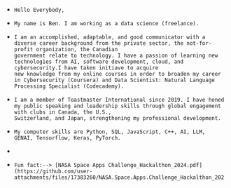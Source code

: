 -     Hello Everybody,
      
-     My name is Ben. I am working as a data science (freelance).
      
-     I am an accomplished, adaptable, and good communicator with a diverse career background from the private sector, the not-for-profit organization, the Canadian 
      government relate to technology. I have a passion of learning new technologies from AI, software development, cloud, and cybersecurity.I have taken initiave to acquire 
      new knowledge from my online courses in order to broaden my career in Cybersecurity (Coursera) and Data Scientist: Natural Language Processing Specialist (Codecademy).
  
-     I am a member of Toastmaster International since 2019. I have honed my public speaking and leadership skills through global engagement with clubs in Canada, the U.S., 
      Switzerland, and Japan, strengthening my professional development.
  
-     My computer skills are Python, SQL, JavaScript, C++, AI, LLM, GENAI, Tensorflow, Keras, PyTorch.
- 
-     Fun fact:--> [NASA Space Apps Challenge_Hackalthon_2024.pdf](https://github.com/user-attachments/files/17383260/NASA.Space.Apps.Challenge_Hackalthon_2024.pdf)
